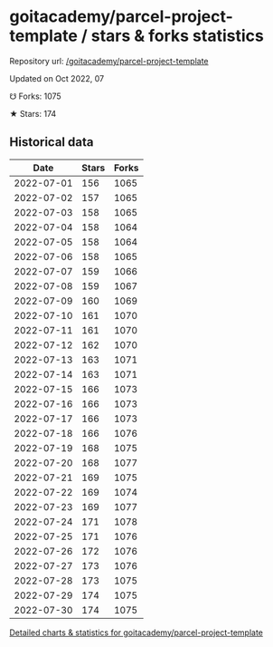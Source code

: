 # goitacademy/parcel-project-template / stars & forks statistics

Repository url: [/goitacademy/parcel-project-template](https://github.com/goitacademy/parcel-project-template)

Updated on Oct 2022, 07

☋ Forks: 1075

★ Stars: 174

## Historical data
| Date | Stars | Forks |
|------|-------|-------|
| 2022-07-01 | 156 | 1065 | 
| 2022-07-02 | 157 | 1065 | 
| 2022-07-03 | 158 | 1065 | 
| 2022-07-04 | 158 | 1064 | 
| 2022-07-05 | 158 | 1064 | 
| 2022-07-06 | 158 | 1065 | 
| 2022-07-07 | 159 | 1066 | 
| 2022-07-08 | 159 | 1067 | 
| 2022-07-09 | 160 | 1069 | 
| 2022-07-10 | 161 | 1070 | 
| 2022-07-11 | 161 | 1070 | 
| 2022-07-12 | 162 | 1070 | 
| 2022-07-13 | 163 | 1071 | 
| 2022-07-14 | 163 | 1071 | 
| 2022-07-15 | 166 | 1073 | 
| 2022-07-16 | 166 | 1073 | 
| 2022-07-17 | 166 | 1073 | 
| 2022-07-18 | 166 | 1076 | 
| 2022-07-19 | 168 | 1075 | 
| 2022-07-20 | 168 | 1077 | 
| 2022-07-21 | 169 | 1075 | 
| 2022-07-22 | 169 | 1074 | 
| 2022-07-23 | 169 | 1077 | 
| 2022-07-24 | 171 | 1078 | 
| 2022-07-25 | 171 | 1076 | 
| 2022-07-26 | 172 | 1076 | 
| 2022-07-27 | 173 | 1076 | 
| 2022-07-28 | 173 | 1075 | 
| 2022-07-29 | 174 | 1075 | 
| 2022-07-30 | 174 | 1075 | 


[Detailed charts & statistics for goitacademy/parcel-project-template](https://reviewgithub.com/rep/goitacademy/parcel-project-template)
